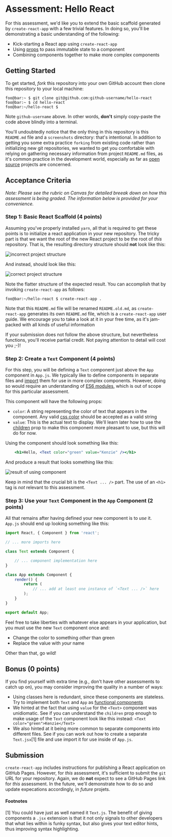 # Assessment: Hello React

For this assessment, we'd like you to extend the basic scaffold generated by
`create-react-app` with a few trivial features. In doing so, you'll be
demonstrating a basic understanding of the following:

- Kick-starting a React app using `create-react-app`
- Using [props](https://reactjs.org/docs/components-and-props.html) to pass
  immutable state to a component
- Combining components together to make more complex components

## Getting Started
To get started, _fork_ this repository into your own GitHub account then clone
this repository to your local machine:

```console
foo@bar:~ $ git clone git@github.com:github-username/hello-react
foo@bar:~ $ cd hello-react
foo@bar:~/hello-react $
```

Note `github-username` above. In other words, __don't__ simply copy-paste the
code above blindly into a terminal. 

You'll undoubtedly notice that the only thing in this repository is this
`README.md` file and a `screenshots` directory: that's intentional. In addition
to getting you some extra practice `forking` from existing code rather than
initializing new git repositories, we wanted to get you comfortable with
relying on gathering necessary information from project `README.md` files, as
it's common practice in the development world, especially as far as [open
source](https://opensource.com/resources/what-open-source) projects are
concerned.

## Acceptance Criteria
_Note: Please see the rubric on Canvas for detailed breeak down on how this
assessment is being graded. The information below is provided for your
convenience._

### Step 1: Basic React Scaffold (4 points)

Assuming you've properly installed `yarn`, all that is required to get these
points is to initialize a react application in your new repository. The tricky
part is that we want the root of the new React project to be the root of _this_
repository. That is, the resulting directory structure should __not__ look like this:

<img src="https://my.kenzie.academy/courses/4/files/224/preview" alt="incorrect project structure">

And instead, should look like this:

![correct project structure](https://raw.githubusercontent.com/KenzieAcademy/hello-react/master/screenshots/correct_layout.png)

Note the flatter structure of the expected result. You can accomplish that by
invoking `create-react-app` as follows:

```console
foo@bar:~/hello-react $ create-react-app .
```

Note that this `README.md` file will be renamed `README.old.md`, as
`create-react-app` generates its own `README.md` file, which is a
`create-react-app` user guide. We encourage you to take a look at it in your
free time, as it's jam-packed with all kinds of useful information

If your submission does not follow the above structure, but nevertheless
functions, you'll receive partial credit. Not paying attention to detail will
cost you ;-)!

### Step 2: Create a `Text` Component (4 points)

For this step, you will be defining a `Text` component just above the
`App` component in  `App.js`. We typically like to define components in separate
files and
[import](https://developer.mozilla.org/en-US/docs/Web/JavaScript/Reference/Statements/import)
them for use in more complex components. However, doing so would require an
understanding of [ES6
modules](https://hacks.mozilla.org/2015/08/es6-in-depth-modules/), which is out
of scope for this particular assessment.


This component will have the following props:

- `color`: A string representing the color of text that appears in the
    component. Any valid [css color](https://www.w3schools.com/cssref/css_colors.asp)
    should be accepted as a valid string
- `value`: This is the actual text to display. We'll learn later how to
    use the
    [children](https://reactjs.org/docs/composition-vs-inheritance.html)
    prop to make this component more pleasant to use, but this will do
    for now.

Using the component should look something like this:
```jsx
    <h1>Hello, <Text color="green" value="Kenzie" /></h1>
```

And produce a result that looks something like this:

![result of using component](https://raw.githubusercontent.com/KenzieAcademy/hello-react/master/screenshots/result.png)

Keep in mind that the crucial bit is the `<Text ... />` part. The use of an
`<h1>` tag is _not_ relevant to this assessment.

### Step 3: Use your `Text` Component in the `App` Component (2 points)

All that remains after having defined your new component is to _use_ it.
`App.js` should end up looking something like this:

```jsx
import React, { Component } from 'react';

// ... more imports here

class Text extends Component {

    // ... component implementation here
}

class App extends Component {
    render() {
        return (
            // ... add at least one instance of `<Text ... />` here
        );
    }
}

export default App;
```

Feel free to take liberties with whatever else appears in your application, but
you must use the new `Text` component once and:

- Change the color to something _other_ than green
- Replace the value with _your_ name

Other than that, go wild!

## Bonus (0 points)

If you find yourself with extra time (e.g., don't have other assessments to
catch up on), you may consider improving the quality in a number of ways:

- Using classes here is redundant, since these components are stateless. 
  Try to implement both `Text` and `App` as
  [functional components](https://reactjs.org/docs/components-and-props.html)
- We hinted at the fact that using `value` for the `<Text>` component was
  unidiomatic. See if you can understand the `children` prop enough to make
  usage of the `Text` component look like this instead: 
    `<Text color="green">Kenzie</Text>`
- We also hinted at it being more common to separate components into
  different files. See if you can work out how to create a separate
  `Text.jsx`[1] file and use import it for use inside of `App.js`.

## Submission
`create-react-app` includes instructions for publishing a React application on
GitHub Pages. However, for _this_ assessment, it's sufficient to submit the
`git` URL for your repository. Again, we do __not__ expect to see a GitHub Pages
link for _this_ assessment. In the future, we'll demonstrate how to do so and
update expecations accordingly, in _future_ projets.

#### Footnotes
[1] You could have just as well named it `Text.js`. The benefit of giving
components a `.jsx` extension is that it not only signals to other developers
that what lies within is funky syntax, but also gives your text editor hints,
thus improving syntax highlighting.
